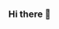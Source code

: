 ### Hi there 👋

<!--
**SapphirePegasus/SapphirePegasus** is a ✨ _special_ ✨ repository because its `README.md` (this file) appears on your GitHub profile.

Here are some ideas to get you started:

- 🔭 I’m currently working on ...
- 🌱 I’m currently learning ...
- 👯 I’m looking to collaborate on ...
- 🤔 I’m looking for help with ...
- 💬 Ask me about ...
- 📫 How to reach me: ...
- 😄 Pronouns: ...
- ⚡ Fun fact: ...

Stats
[![Anurag's GitHub stats](https://github-readme-stats.vercel.app/api?username=SapphirePegasus)](https://github.com/anuraghazra/github-readme-stats)
-->

